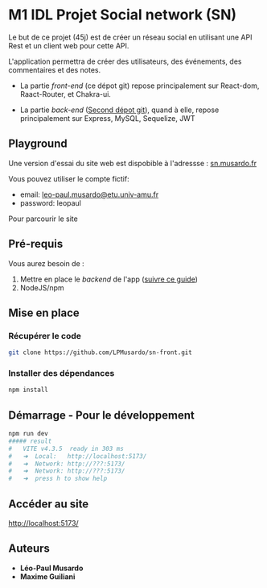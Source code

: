 # M1 IDL Projet Social network (SN)

Le but de ce projet (45j) est de créer un réseau social en utilisant une API Rest et un client web pour cette API.

L'application permettra de créer des utilisateurs, des événements, des commentaires et des notes.  

- La partie _front-end_ (ce dépot git) repose principalement sur React-dom, Raact-Router, et Chakra-ui.

- La partie _back-end_ ([Second dépot git](https://github.com/LPMusardo/sn-back)),  quand à elle, repose principalement sur Express, MySQL, Sequelize, JWT


## Playground
Une version d'essai du site web est dispobible à l'adressse : [sn.musardo.fr](https://sn.musardo.fr)   

Vous pouvez utiliser le compte fictif:  

- email: leo-paul.musardo@etu.univ-amu.fr
- password: leopaul

Pour parcourir le site

## Pré-requis
Vous aurez besoin de :
1. Mettre en place le _backend_ de l'app ([suivre ce guide](https://github.com/LPMusardo/sn-back))
1. NodeJS/npm

## Mise en place

### Récupérer le code
```bash
git clone https://github.com/LPMusardo/sn-front.git
```

### Installer des dépendances
```bash
npm install
```


## Démarrage - Pour le développement
```bash
npm run dev
##### result
#   VITE v4.3.5  ready in 303 ms
#   ➜  Local:   http://localhost:5173/
#   ➜  Network: http://???:5173/
#   ➜  Network: http://???:5173/
#   ➜  press h to show help
```

## Accéder au site

[http://localhost:5173/](http://localhost:5173/)


## Auteurs
* **Léo-Paul Musardo**
* **Maxime Guiliani**  
